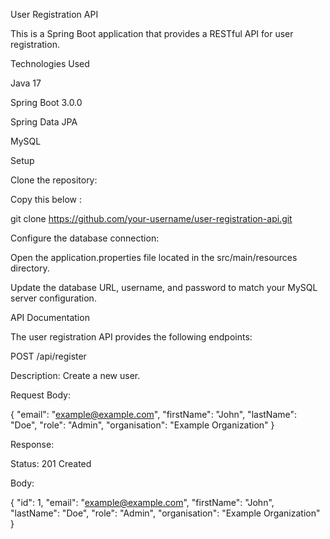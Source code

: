 User Registration API

This is a Spring Boot application that provides a RESTful API for user registration.

Technologies Used

Java 17

Spring Boot 3.0.0

Spring Data JPA

MySQL

Setup

Clone the repository:

Copy this below :

git clone https://github.com/your-username/user-registration-api.git

Configure the database connection:

Open the application.properties file located in the src/main/resources directory.

Update the database URL, username, and password to match your MySQL server configuration.

API Documentation

The user registration API provides the following endpoints:

POST /api/register

Description: Create a new user.

Request Body:

{
  "email": "example@example.com",
  "firstName": "John",
  "lastName": "Doe",
  "role": "Admin",
  "organisation": "Example Organization"
}


Response:

Status: 201 Created

Body:

{
  "id": 1,
  "email": "example@example.com",
  "firstName": "John",
  "lastName": "Doe",
  "role": "Admin",
  "organisation": "Example Organization"
}
